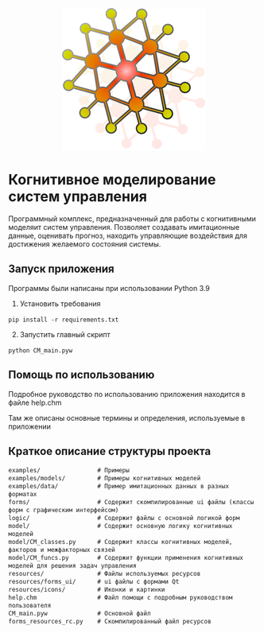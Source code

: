 <p align="center"><img src="resources/icons/main.svg"></p>

# Когнитивное моделирование систем управления

Программный комплекс, предназначенный для работы с когнитивными моделяит систем управления. Позволяет создавать имитационные данные, оценивать прогноз, находить управляющие воздействия для достижения желаемого состояния системы.

## Запуск приложения
Программы были написаны при использовании Python 3.9
1. Установить требования

`pip install -r requirements.txt`

2. Запустить главный скрипт

`python CM_main.pyw`

## Помощь по использованию
Подробное руководство по использованию приложения находится в файле help.chm

Там же описаны основные термины и определения, используемые в приложении

## Краткое описание структуры проекта
```
examples/                # Примеры
examples/models/         # Примеры когнитивных моделей
examples/data/           # Пример имитационных данных в разных форматах
forms/                   # Содержит скомпилированные ui файлы (классы форм с графическим интерфейсом)
logic/                   # Содержит файлы с основной логикой форм
model/                   # Содержит основную логику когнитивных моделей
model/CM_classes.py      # Содержит классы когнитивных моделей, факторов и межфакторных связей
model/CM_funcs.py        # Содержит функции применения когнитивных моделей для решения задач управления
resources/               # Файлы используемых ресурсов
resources/forms_ui/      # ui файлы с формами Qt
resources/icons/         # Иконки и картинки
help.chm                 # Файл помощи с подробным руководством пользователя 
CM_main.pyw              # Основной файл
forms_resources_rc.py    # Скомпилированный файл ресурсов
```
